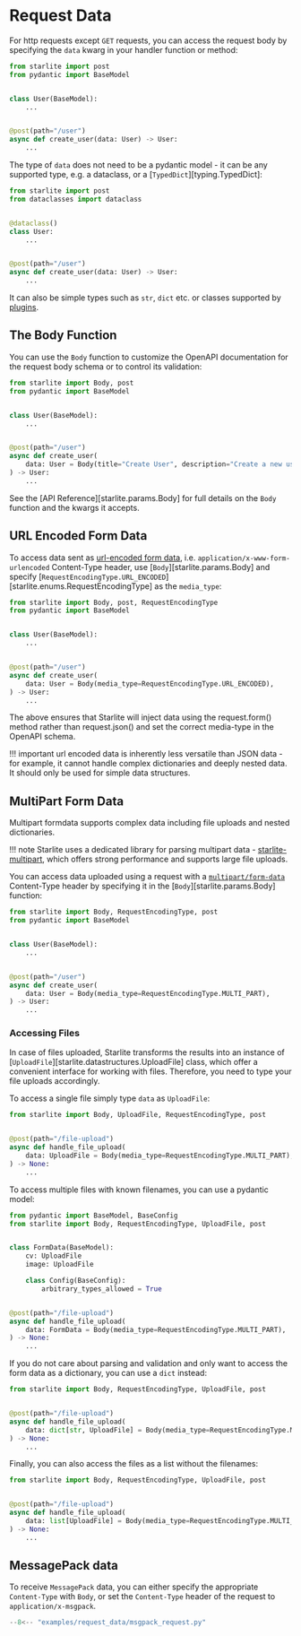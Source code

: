 # Request Data

For http requests except `GET` requests, you can access the request body by specifying the `data` kwarg in your
handler function or method:

```python
from starlite import post
from pydantic import BaseModel


class User(BaseModel):
    ...


@post(path="/user")
async def create_user(data: User) -> User:
    ...
```

The type of `data` does not need to be a pydantic model - it can be any supported type, e.g. a dataclass, or a
[`TypedDict`][typing.TypedDict]:

```python
from starlite import post
from dataclasses import dataclass


@dataclass()
class User:
    ...


@post(path="/user")
async def create_user(data: User) -> User:
    ...
```

It can also be simple types such as `str`, `dict` etc. or classes supported by [plugins](/usage/10-plugins/0-plugins-intro.md).


## The Body Function

You can use the `Body` function to customize the OpenAPI documentation for the request body schema or to control its validation:

```python
from starlite import Body, post
from pydantic import BaseModel


class User(BaseModel):
    ...


@post(path="/user")
async def create_user(
    data: User = Body(title="Create User", description="Create a new user.")
) -> User:
    ...
```

See the [API Reference][starlite.params.Body] for full details on the `Body` function and the kwargs it accepts.


## URL Encoded Form Data

To access data sent as [url-encoded form data](https://developer.mozilla.org/en-US/docs/Web/HTTP/Methods/POST),
i.e. `application/x-www-form-urlencoded` Content-Type header, use [`Body`][starlite.params.Body] and specify
[`RequestEncodingType.URL_ENCODED`][starlite.enums.RequestEncodingType] as the `media_type`:

```python
from starlite import Body, post, RequestEncodingType
from pydantic import BaseModel


class User(BaseModel):
    ...


@post(path="/user")
async def create_user(
    data: User = Body(media_type=RequestEncodingType.URL_ENCODED),
) -> User:
    ...
```

The above ensures that Starlite will inject data using the request.form() method rather than request.json() and set the correct media-type in the OpenAPI schema.

!!! important
    url encoded data is inherently less versatile than JSON data - for example, it cannot handle complex
    dictionaries and deeply nested data. It should only be used for simple data structures.


## MultiPart Form Data

Multipart formdata supports complex data including file uploads and nested dictionaries.

!!! note
    Starlite uses a dedicated library for parsing multipart data - [starlite-multipart](https://github.com/starlite-api/starlite-multipart),
    which offers strong performance and supports large file uploads.

You can access data uploaded using a request with a [`multipart/form-data`](https://developer.mozilla.org/en-US/docs/Web/HTTP/Methods/POST) Content-Type header by specifying it in
the [`Body`][starlite.params.Body] function:

```python
from starlite import Body, RequestEncodingType, post
from pydantic import BaseModel


class User(BaseModel):
    ...


@post(path="/user")
async def create_user(
    data: User = Body(media_type=RequestEncodingType.MULTI_PART),
) -> User:
    ...
```

### Accessing Files

In case of files uploaded, Starlite transforms the results into an instance
of [`UploadFile`][starlite.datastructures.UploadFile] class, which offer a convenient
interface for working with files. Therefore, you need to type your file uploads accordingly.

To access a single file simply type `data` as `UploadFile`:

```python
from starlite import Body, UploadFile, RequestEncodingType, post


@post(path="/file-upload")
async def handle_file_upload(
    data: UploadFile = Body(media_type=RequestEncodingType.MULTI_PART),
) -> None:
    ...
```

To access multiple files with known filenames, you can use a pydantic model:

```python
from pydantic import BaseModel, BaseConfig
from starlite import Body, RequestEncodingType, UploadFile, post


class FormData(BaseModel):
    cv: UploadFile
    image: UploadFile

    class Config(BaseConfig):
        arbitrary_types_allowed = True


@post(path="/file-upload")
async def handle_file_upload(
    data: FormData = Body(media_type=RequestEncodingType.MULTI_PART),
) -> None:
    ...
```

If you do not care about parsing and validation and only want to access the form data as a dictionary, you can use a `dict` instead:

```python
from starlite import Body, RequestEncodingType, UploadFile, post


@post(path="/file-upload")
async def handle_file_upload(
    data: dict[str, UploadFile] = Body(media_type=RequestEncodingType.MULTI_PART)
) -> None:
    ...
```

Finally, you can also access the files as a list without the filenames:

```python
from starlite import Body, RequestEncodingType, UploadFile, post


@post(path="/file-upload")
async def handle_file_upload(
    data: list[UploadFile] = Body(media_type=RequestEncodingType.MULTI_PART),
) -> None:
    ...
```


## MessagePack data

To receive `MessagePack` data, you can either specify the appropriate `Content-Type`
with `Body`,  or set the `Content-Type` header of the request to `application/x-msgpack`.

```py title="msgpack_request.py"
--8<-- "examples/request_data/msgpack_request.py"
```
